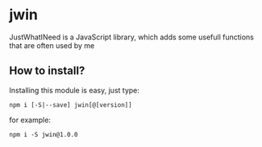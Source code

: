 # jwin

JustWhatINeed is a JavaScript library, which adds some usefull functions that are often used by me

## How to install?

Installing this module is easy, just type:

`npm i [-S|--save] jwin[@[version]]`

for example:

`npm i -S jwin@1.0.0`
